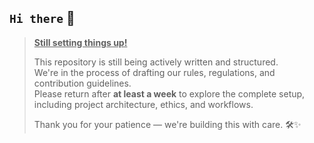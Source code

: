 ## `Hi there` 👋

> <ins>**Still setting things up!**</ins>
>
> This repository is still being actively written and structured.  
> We're in the process of drafting our rules, regulations, and contribution guidelines.  
> Please return after **at least a week** to explore the complete setup, including project architecture, ethics, and workflows.  
>  
> Thank you for your patience — we're building this with care. 🛠️✨

